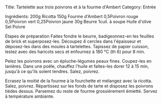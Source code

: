 Title: Tartelette aux trois poivrons et à la fourme d'Ambert
Category: Entrée

Ingrédients:
200g Ricotta
150g Fourme d'Ambert
0,5Poivron rouge
0,5Poivron vert
0,25Poivron jaune
30g Beurre
1cuil. à soupe Huile d'olive
Sel
Poivre

Étapes de préparation
Faites fondre le beurre, badigeonnez-en les feuilles de brick et superposez-les. Découpez 4 cercles dans l'épaisseur et déposez-les dans des moules à tartelettes. Tapissez de papier cuisson, lestez avec des haricots secs et enfournez à 180 °C (th 6) pour 8 min.

Pelez les poivrons avec un épluche-légumes peaux fines. Coupez-les en lanières. Dans une poêle, chauffez l'huile et faites-les dorer 12 à 15 min, jusqu'à ce qu'ils soient tendres. Salez, poivrez.

Ecrasez la moitié de la fourme à la fourchette et mélangez avec la ricotta. Salez, poivrez. Répartissez sur les fonds de tarte et disposez les poivrons tièdes dessus. Parsemez du reste de fourme grossièrement émietté. Servez à température ambiante.
